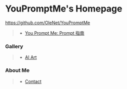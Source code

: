 # YouPromptMe's Homepage

https://github.com/OleNet/YouPromptMe

> * [You Prompt Me: Prompt 指南](/you-prompt-me/)

### Gallery

> * [AI Art](/gallery/)

### About Me

> * [Contact](/about-me/)

